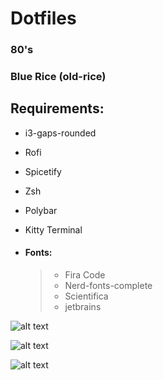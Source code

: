 # Dotfiles

### 80's

### Blue Rice (old-rice)

## **Requirements:**

- i3-gaps-rounded
- Rofi
- Spicetify
- Zsh
- Polybar
- Kitty Terminal

- #### Fonts:
  > - Fira Code
  > - Nerd-fonts-complete
  > - Scientifica
  > - jetbrains

![alt text](https://raw.githubusercontent.com/mahmoudk1000/Dotfiles/master/Screen/simple.png)

![alt text](https://raw.githubusercontent.com/mahmoudk1000/Dotfiles/master/Screen/80's.png)

![alt text](https://raw.githubusercontent.com/mahmoudk1000/Dotfiles/master/Screen/i3.png)
